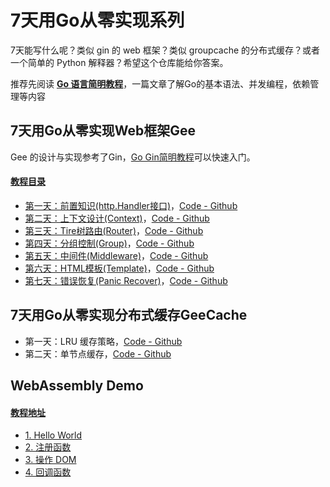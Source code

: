# 7天用Go从零实现系列

7天能写什么呢？类似 gin 的 web 框架？类似 groupcache 的分布式缓存？或者一个简单的 Python 解释器？希望这个仓库能给你答案。

推荐先阅读 **[Go 语言简明教程](https://geektutu.com/post/quick-golang.html)**，一篇文章了解Go的基本语法、并发编程，依赖管理等内容

## 7天用Go从零实现Web框架Gee

Gee 的设计与实现参考了Gin，[Go Gin简明教程](https://geektutu.com/post/quick-go-gin.html)可以快速入门。

#### [教程目录](https://geektutu.com/post/gee.html)

- [第一天：前置知识(http.Handler接口)](https://geektutu.com/post/gee-day1.html)，[Code - Github](gee-web/day1-http-base)
- [第二天：上下文设计(Context)](https://geektutu.com/post/gee-day2.html)，[Code - Github](gee-web/day2-context)
- [第三天：Tire树路由(Router)](https://geektutu.com/post/gee-day3.html)，[Code - Github](gee-web/day3-router)
- [第四天：分组控制(Group)](https://geektutu.com/post/gee-day4.html)，[Code - Github](gee-web/day4-group)
- [第五天：中间件(Middleware)](https://geektutu.com/post/gee-day5.html)，[Code - Github](gee-web/day5-middleware)
- [第六天：HTML模板(Template)](https://geektutu.com/post/gee-day6.html)，[Code - Github](gee-web/day6-template)
- [第七天：错误恢复(Panic Recover)](https://geektutu.com/post/gee-day7.html)，[Code - Github](gee-web/day7-panic-recover)

## 7天用Go从零实现分布式缓存GeeCache

- 第一天：LRU 缓存策略，[Code - Github](gee-cache/day1-lru)
- 第二天：单节点缓存，[Code - Github](gee-cache/day2-single-node)

## WebAssembly Demo

#### [教程地址](https://geektutu.com/post/quick-go-wasm.html)

- [1. Hello World](demo-wasm/hello-world)
- [2. 注册函数](demo-wasm/register-functions)
- [3. 操作 DOM](demo-wasm/manipulate-dom)
- [4. 回调函数](demo-wasm/callback)